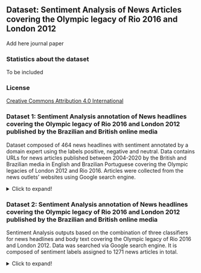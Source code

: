 ## Dataset: Sentiment Analysis of News Articles covering the Olympic legacy of Rio 2016 and London 2012

Add here journal paper

### Statistics about the dataset
To be included

### License
[Creative Commons Attribution 4.0 International](https://creativecommons.org/licenses/by/4.0/legalcode)


### Dataset 1: Sentiment Analysis annotation of News headlines covering the Olympic legacy of Rio 2016 and London 2012 published by the Brazilian and British online media

Dataset composed of 464 news headlines with sentiment annotated by a domain expert using the labels positive, negative and neutral. Data contains URLs for news articles published between 2004-2020 by the British and Brazilian media in English and Brazilian Portuguese covering the Olympic legacies of London 2012 and Rio 2016. Articles were collected from the news outlets’ websites using Google search engine.

<details>
  <summary>Click to expand!</summary>

#### News outlets:

- The Guardian
- Daily Mail
- Globo
- Estadao

#### Events covered by the articles:

- London 2012 Olympic legacy
- Rio 2016 Olympic legacy

#### Language of news headlines:

- English
- Portuguese (Brazil)

#### The documents are composed of the following columns:

- Rank: the position of the article on Google search ranking
- Date: date of article's publication (DD/MM/YYYY)
- Link: article's link
- Title: article's title
- Labels: sentiment label assigned manually to each news headline

#### Sentiment is presented in labels as follows:

- Positive
- Negative
- Neutral

#### Citation
*Mello, C. & Cheema, G. (2022). Dataset: Sentiment Analysis annotation of News headlines covering the Olympic legacy of Rio 2016 and London 2012 published by the Brazilian and British online media [Data set]. Zenodo. https://doi.org/10.5281/zenodo.6323964*

### Hosted on Zenodo
https://zenodo.org/record/6323964#.Yh_UdXXP3RZ
  
 </details>

### Dataset 2: Sentiment Analysis annotation of News headlines covering the Olympic legacy of Rio 2016 and London 2012 published by the Brazilian and British online media

Sentiment Analysis outputs based on the combination of three classifiers for news headlines and body text covering the Olympic legacy of Rio 2016 and London 2012. Data was searched via Google search engine. It is composed of sentiment labels assigned to 1271 news articles in total.

<details>
  <summary>Click to expand!</summary>

#### News outlets:
- BBC
- Daily Mail
- The Telegraph
- The Guardian
- Globo
- Estadao
- Folha de S. Paulo

#### Events covered by the articles:

- London 2012 Olympic legacy
- Rio 2016 Olympic legacy

All classifiers were used in texts in English. Text originally published in Portuguese by the Brazilian media were automatically translated.

#### Sentiment classifiers used:

- Vader
- BERT (Trained on Amazon data)
- BERT (Trained on twitter data - 140)

Each document (spreadsheet - xlsx) refers to one outlet and one event (London 2012 or Rio 2016).

#### How were labels assigned to the texts?

These labels are a combination of the three sentiment classifiers listed above. If two of them agree with the same label, then this label would be considered as right. Otherwise, the label ‘other’ was assigned.

For news article body text: the proportion of sentences of each sentiment type was used to assign labels to the whole article instead of averaging the sentence scores. For example, if the proportion of sentences with negative labels is greater than 50%, then the article is assigned a negative label.

#### The documents are composed of the following columns:

- Rank: the position of the article on Google search ranking
- Date: date of article's publication (DD/MM/YYYY)
- Link: article's link
- Title: article's title
- Sentiment_Title: final sentiment for article headline
- Sentiment_Text: final sentiment for article's body text

PS: Documents do not include articles' body text.

#### Sentiment is presented in labels as follows:

- Pos: Positive
- Neg: Negative
- Neutral: Neutral
- other: inconclusive - if each of the 3 classifiers assigned a different label to the article, the label 'other' was used. Therefore, 'other' identifies contradictory results.

#### Citation
*Mello, C. & Cheema, G. (2022). Sentiment Analysis outputs based on the combination of three classifiers for news headlines and body text [Data set]. Zenodo. https://doi.org/10.5281/zenodo.6326348*

### Hosted on Zenodo
https://zenodo.org/record/6326348#.YiEuq9vLfRZ

 </details>



